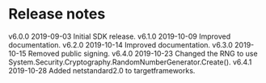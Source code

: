 # Release notes

v6.0.0          2019-09-03    Initial SDK release.
v6.1.0          2019-10-09    Improved documentation.
v6.2.0          2019-10-14    Improved documentation.
v6.3.0          2019-10-15    Removed public signing.
v6.4.0          2019-10-23    Changed the RNG to use System.Security.Cryptography.RandomNumberGenerator.Create().
v6.4.1          2019-10-28    Added netstandard2.0 to targetframeworks.